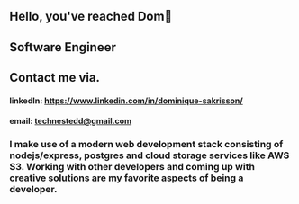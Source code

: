 ## Hello, you've reached Dom👋
## Software Engineer


## Contact me via.
#### linkedIn: https://www.linkedin.com/in/dominique-sakrisson/
#### email: technestedd@gmail.com



 ### I make use of a modern web development stack consisting of nodejs/express, postgres and cloud storage services like AWS S3. Working with other developers and coming up with creative solutions are my favorite aspects of being a developer.

